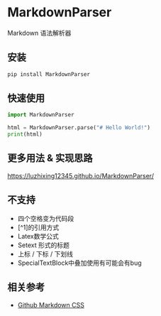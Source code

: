 # MarkdownParser

Markdown 语法解析器

## 安装

```bash
pip install MarkdownParser
```

## 快速使用

```python
import MarkdownParser

html = MarkdownParser.parse("# Hello World!")
print(html)
```

## 更多用法 & 实现思路

https://luzhixing12345.github.io/MarkdownParser/

## 不支持

- 四个空格变为代码段
- [^1]的引用方式
- Latex数学公式
- Setext 形式的标题
- 上标 / 下标 / 下划线
- SpecialTextBlock中叠加使用有可能会有bug

## 相关参考

- [Github Markdown CSS](https://cdn.jsdelivr.net/npm/github-markdown-css@4.0.0/github-markdown.css)